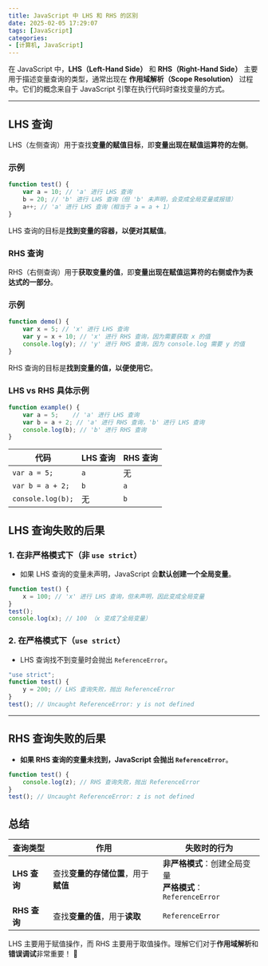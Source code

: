 ```yaml
---
title: JavaScript 中 LHS 和 RHS 的区别
date: 2025-02-05 17:29:07
tags: [JavaScript]
categories:
- [计算机, JavaScript]
---
```


在 JavaScript 中，**LHS（Left-Hand Side）** 和 **RHS（Right-Hand Side）** 主要用于描述变量查询的类型，通常出现在 **作用域解析（Scope Resolution）** 过程中。它们的概念来自于 JavaScript 引擎在执行代码时查找变量的方式。

---

## **LHS 查询**
LHS（左侧查询）用于查找**变量的赋值目标**，即**变量出现在赋值运算符的左侧**。

### **示例**
```js
function test() {
    var a = 10; // 'a' 进行 LHS 查询
    b = 20; // 'b' 进行 LHS 查询（但 'b' 未声明，会变成全局变量或报错）
    a++; // 'a' 进行 LHS 查询（相当于 a = a + 1）
}
```
LHS 查询的目标是**找到变量的容器，以便对其赋值**。

### **RHS 查询**

RHS（右侧查询）用于**获取变量的值**，即**变量出现在赋值运算符的右侧或作为表达式的一部分**。

### 示例

```js
function demo() {
    var x = 5; // 'x' 进行 LHS 查询
    var y = x + 10; // 'x' 进行 RHS 查询，因为需要获取 x 的值
    console.log(y); // 'y' 进行 RHS 查询，因为 console.log 需要 y 的值
}
```
RHS 查询的目标是**找到变量的值，以便使用它**。

### **LHS vs RHS 具体示例**
```js
function example() {
    var a = 5;    // 'a' 进行 LHS 查询
    var b = a + 2; // 'a' 进行 RHS 查询，'b' 进行 LHS 查询
    console.log(b); // 'b' 进行 RHS 查询
}
```
| 代码               | LHS 查询 | RHS 查询 |
|--------------------|---------|---------|
| `var a = 5;`      | `a`     | 无      |
| `var b = a + 2;`  | `b`     | `a`     |
| `console.log(b);` | 无      | `b`     |

## **LHS 查询失败的后果**
### **1. 在非严格模式下（非 `use strict`）**
- 如果 LHS 查询的变量未声明，JavaScript 会**默认创建一个全局变量**。
```js
function test() {
    x = 100; // 'x' 进行 LHS 查询，但未声明，因此变成全局变量
}
test();
console.log(x); // 100 （x 变成了全局变量）
```

### **2. 在严格模式下（`use strict`）**
- LHS 查询找不到变量时会抛出 `ReferenceError`。
```js
"use strict";
function test() {
    y = 200; // LHS 查询失败，抛出 ReferenceError
}
test(); // Uncaught ReferenceError: y is not defined
```

---

## **RHS 查询失败的后果**
- **如果 RHS 查询的变量未找到，JavaScript 会抛出 `ReferenceError`**。
```js
function test() {
    console.log(z); // RHS 查询失败，抛出 ReferenceError
}
test(); // Uncaught ReferenceError: z is not defined
```
## **总结**
| 查询类型  | 作用                         | 失败时的行为 |
|----------|------------------------------|-------------|
| **LHS 查询** | 查找**变量的存储位置**，用于**赋值** | **非严格模式**：创建全局变量<br>**严格模式**：`ReferenceError` |
| **RHS 查询** | 查找**变量的值**，用于**读取** | `ReferenceError` |

LHS 主要用于赋值操作，而 RHS 主要用于取值操作。理解它们对于**作用域解析**和**错误调试**非常重要！ 🚀
